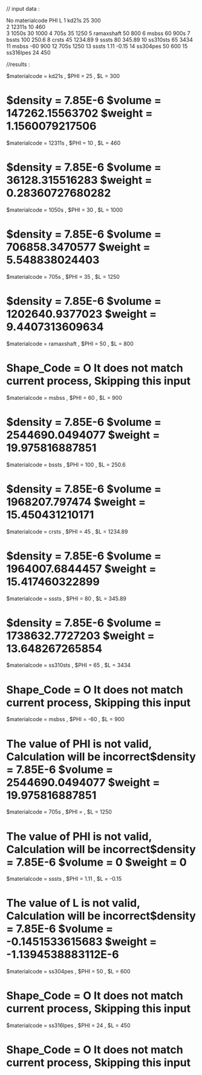 // input data :

No	materialcode	PHI	L
1	kd21s           25	300			
2	12311s          10	460			
3	1050s           30	1000
4	705s            35	1250
5	ramaxshaft	50	800
6	msbss           60	900s
7	bssts           100	250.6
8	crsts           45	1234.89
9	sssts           80	345.89
10	ss310sts	65	3434
11	msbss           -60	900
12	705s            	1250
13	sssts           1.11	-0.15
14	ss304pes	50	600
15	ss316lpes	24	450
			

//results :

$materialcode = kd21s , $PHI = 25 , $L = 300

$density = 7.85E-6
$volume = 147262.15563702
$weight = 1.1560079217506
===================================================
$materialcode = 12311s , $PHI = 10 , $L = 460

$density = 7.85E-6
$volume = 36128.315516283
$weight = 0.28360727680282
===================================================
$materialcode = 1050s , $PHI = 30 , $L = 1000

$density = 7.85E-6
$volume = 706858.3470577
$weight = 5.548838024403
===================================================
$materialcode = 705s , $PHI = 35 , $L = 1250

$density = 7.85E-6
$volume = 1202640.9377023
$weight = 9.4407313609634
===================================================
$materialcode = ramaxshaft , $PHI = 50 , $L = 800

Shape_Code = O
It does not match current process, Skipping this input
===================================================
$materialcode = msbss , $PHI = 60 , $L = 900

$density = 7.85E-6
$volume = 2544690.0494077
$weight = 19.975816887851
===================================================
$materialcode = bssts , $PHI = 100 , $L = 250.6

$density = 7.85E-6
$volume = 1968207.797474
$weight = 15.450431210171
===================================================
$materialcode = crsts , $PHI = 45 , $L = 1234.89

$density = 7.85E-6
$volume = 1964007.6844457
$weight = 15.417460322899
===================================================
$materialcode = sssts , $PHI = 80 , $L = 345.89

$density = 7.85E-6
$volume = 1738632.7727203
$weight = 13.648267265854
===================================================
$materialcode = ss310sts , $PHI = 65 , $L = 3434

Shape_Code = O
It does not match current process, Skipping this input
===================================================
$materialcode = msbss , $PHI = -60 , $L = 900

The value of PHI is not valid, Calculation will be incorrect$density = 7.85E-6
$volume = 2544690.0494077
$weight = 19.975816887851
===================================================
$materialcode = 705s , $PHI = , $L = 1250

The value of PHI is not valid, Calculation will be incorrect$density = 7.85E-6
$volume = 0
$weight = 0
===================================================
$materialcode = sssts , $PHI = 1.11 , $L = -0.15

The value of L is not valid, Calculation will be incorrect$density = 7.85E-6
$volume = -0.1451533615683
$weight = -1.1394538883112E-6
===================================================
$materialcode = ss304pes , $PHI = 50 , $L = 600

Shape_Code = O
It does not match current process, Skipping this input
===================================================
$materialcode = ss316lpes , $PHI = 24 , $L = 450

Shape_Code = O
It does not match current process, Skipping this input
===================================================
